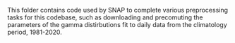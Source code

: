 This folder contains code used by SNAP to complete various preprocessing tasks for this codebase, such as downloading and precomuting the parameters of the gamma distirbutions fit to daily data from the climatology period, 1981-2020. 
